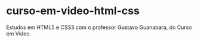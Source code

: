# curso-em-video-html-css
 Estudos em HTML5 e CSS3 com o professor Gustavo Guanabara, do Curso em Vídeo
